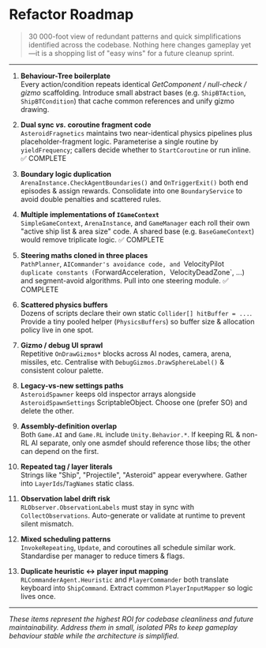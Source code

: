 # Refactor Roadmap

> 30 000-foot view of redundant patterns and quick simplifications identified across the codebase.  Nothing here changes gameplay yet—it is a shopping list of "easy wins" for a future cleanup sprint.

---

1. **Behaviour-Tree boilerplate**  
   Every action/condition repeats identical _GetComponent / null-check / gizmo_ scaffolding.  Introduce small abstract bases (e.g. `ShipBTAction`, `ShipBTCondition`) that cache common references and unify gizmo drawing.

2. **Dual sync *vs.* coroutine fragment code**  
   `AsteroidFragnetics` maintains two near-identical physics pipelines plus placeholder-fragment logic.  Parameterise a single routine by `yieldFrequency`; callers decide whether to `StartCoroutine` or run inline. ✅ COMPLETE

3. **Boundary logic duplication**  
   `ArenaInstance.CheckAgentBoundaries()` and `OnTriggerExit()` both end episodes & assign rewards.  Consolidate into one `BoundaryService` to avoid double penalties and scattered rules.

4. **Multiple implementations of `IGameContext`**  
   `SimpleGameContext`, `ArenaInstance`, and `GameManager` each roll their own "active ship list & area size" code.  A shared base (e.g. `BaseGameContext`) would remove triplicate logic. ✅ COMPLETE

5. **Steering maths cloned in three places**  
   `PathPlanner`, `AICommander's avoidance code, and `VelocityPilot` duplicate constants (`ForwardAcceleration`, `VelocityDeadZone`, ...) and segment-avoid algorithms.  Pull into one steering module. ✅ COMPLETE

6. **Scattered physics buffers**  
   Dozens of scripts declare their own static `Collider[] hitBuffer = ...`.  Provide a tiny pooled helper (`PhysicsBuffers`) so buffer size & allocation policy live in one spot.

7. **Gizmo / debug UI sprawl**  
   Repetitive `OnDrawGizmos*` blocks across AI nodes, camera, arena, missiles, etc.  Centralise with `DebugGizmos.DrawSphereLabel()` & consistent colour palette.


9. **Legacy-vs-new settings paths**  
   `AsteroidSpawner` keeps old inspector arrays alongside `AsteroidSpawnSettings` ScriptableObject.  Choose one (prefer SO) and delete the other.

11. **Assembly-definition overlap**  
    Both `Game.AI` and `Game.RL` include `Unity.Behavior.*`.  If keeping RL & non-RL AI separate, only one asmdef should reference those libs; the other can depend on the first.

12. **Repeated tag / layer literals**  
    Strings like "Ship", "Projectile", "Asteroid" appear everywhere.  Gather into `LayerIds`/`TagNames` static class.

13. **Observation label drift risk**  
    `RLObserver.ObservationLabels` must stay in sync with `CollectObservations`.  Auto-generate or validate at runtime to prevent silent mismatch.

14. **Mixed scheduling patterns**  
    `InvokeRepeating`, `Update`, and coroutines all schedule similar work.  Standardise per manager to reduce timers & flags.

15. **Duplicate heuristic ↔ player input mapping**  
    `RLCommanderAgent.Heuristic` and `PlayerCommander` both translate keyboard into `ShipCommand`.  Extract common `PlayerInputMapper` so logic lives once.

---

_These items represent the highest ROI for codebase cleanliness and future maintainability.  Address them in small, isolated PRs to keep gameplay behaviour stable while the architecture is simplified._ 
